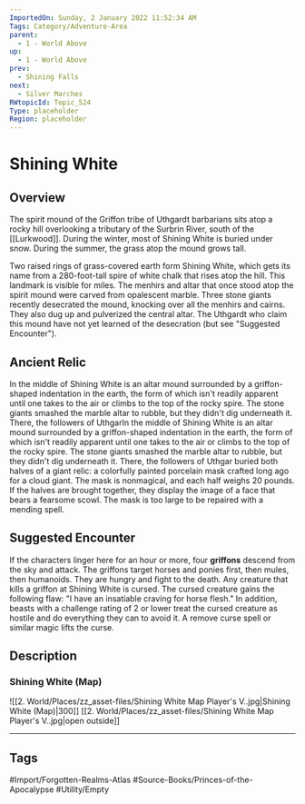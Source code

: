 ```yaml
---
ImportedOn: Sunday, 2 January 2022 11:52:34 AM
Tags: Category/Adventure-Area
parent:
  - 1 - World Above
up:
  - 1 - World Above
prev:
  - Shining Falls
next:
  - Silver Marches
RWtopicId: Topic_524
Type: placeholder
Region: placeholder
---
```

# Shining White
## Overview
The spirit mound of the Griffon tribe of Uthgardt barbarians sits atop a rocky hill overlooking a tributary of the Surbrin River, south of the [[Lurkwood]]. During the winter, most of Shining White is buried under snow. During the summer, the grass atop the mound grows tall.

Two raised rings of grass-covered earth form Shining White, which gets its name from a 280-foot-tall spire of white chalk that rises atop the hill. This landmark is visible for miles. The menhirs and altar that once stood atop the spirit mound were carved from opalescent marble. Three stone giants recently desecrated the mound, knocking over all the menhirs and cairns. They also dug up and pulverized the central altar. The Uthgardt who claim this mound have not yet learned of the desecration (but see "Suggested Encounter").

## Ancient Relic
In the middle of Shining White is an altar mound surrounded by a griffon-shaped indentation in the earth, the form of which isn't readily apparent until one takes to the air or climbs to the top of the rocky spire. The stone giants smashed the marble altar to rubble, but they didn't dig underneath it. There, the followers of UthgarIn the middle of Shining White is an altar mound surrounded by a griffon-shaped indentation in the earth, the form of which isn't readily apparent until one takes to the air or climbs to the top of the rocky spire. The stone giants smashed the marble altar to rubble, but they didn't dig underneath it. There, the followers of Uthgar buried both halves of a giant relic: a colorfully painted porcelain mask crafted long ago for a cloud giant. The mask is nonmagical, and each half weighs 20 pounds. If the halves are brought together, they display the image of a face that bears a fearsome scowl. The mask is too large to be repaired with a mending spell.

## Suggested Encounter
If the characters linger here for an hour or more, four **griffons** descend from the sky and attack. The griffons target horses and ponies first, then mules, then humanoids. They are hungry and fight to the death. Any creature that kills a griffon at Shining White is cursed. The cursed creature gains the following flaw: "I have an insatiable craving for horse flesh." In addition, beasts with a challenge rating of 2 or lower treat the cursed creature as hostile and do everything they can to avoid it. A remove curse spell or similar magic lifts the curse.

## Description
### Shining White (Map)
![[2. World/Places/zz_asset-files/Shining White Map Player's V..jpg|Shining White (Map)|300]]
[[2. World/Places/zz_asset-files/Shining White Map Player's V..jpg|open outside]]


---
## Tags
#Import/Forgotten-Realms-Atlas #Source-Books/Princes-of-the-Apocalypse #Utility/Empty


